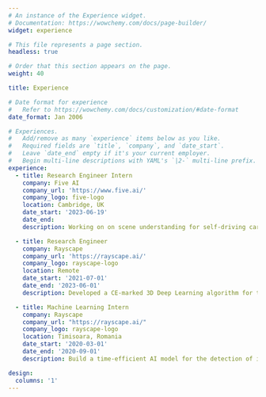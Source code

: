 ```yaml
---
# An instance of the Experience widget.
# Documentation: https://wowchemy.com/docs/page-builder/
widget: experience

# This file represents a page section.
headless: true

# Order that this section appears on the page.
weight: 40

title: Experience

# Date format for experience
#   Refer to https://wowchemy.com/docs/customization/#date-format
date_format: Jan 2006

# Experiences.
#   Add/remove as many `experience` items below as you like.
#   Required fields are `title`, `company`, and `date_start`.
#   Leave `date_end` empty if it's your current employer.
#   Begin multi-line descriptions with YAML's `|2-` multi-line prefix.
experience:
  - title: Research Engineer Intern
    company: Five AI
    company_url: 'https://www.five.ai/'
    company_logo: five-logo
    location: Cambridge, UK
    date_start: '2023-06-19'
    date_end: 
    description: Working on on scene understanding for self-driving cars.

  - title: Research Engineer
    company: Rayscape
    company_url: 'https://rayscape.ai/'
    company_logo: rayscape-logo
    location: Remote
    date_start: '2021-07-01'
    date_end: '2023-06-01'
    description: Developed a CE-marked 3D Deep Learning algorithm for the segmentation of nodules on lung CT scans that helps radiologists from over 100 medical institutions and 5 countries fare better at diagnosing lung cancer by providing precise measurements.

  - title: Machine Learning Intern
    company: Rayscape
    company_url: "https://rayscape.ai/"
    company_logo: rayscape-logo
    location: Timisoara, Romania
    date_start: '2020-03-01'
    date_end: '2020-09-01'
    description: Build a time-efficient AI model for the detection of intracranial haemorrhages meant for speeding up the triaging process.

design:
  columns: '1'
---
```

